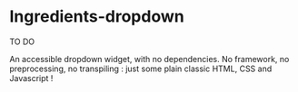# Ingredients-dropdown
TO DO

An accessible dropdown widget, with no dependencies.
No framework, no preprocessing, no transpiling : just some plain classic HTML, CSS and Javascript !
